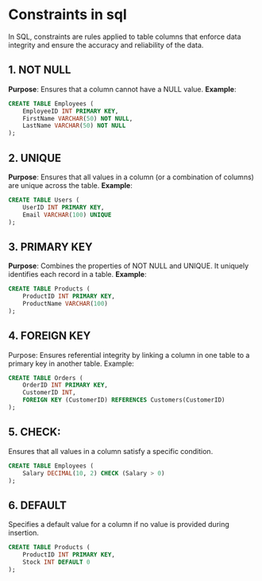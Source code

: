 # Constraints in sql

In SQL, constraints are rules applied to table columns that enforce data integrity and ensure the accuracy and reliability of the data.

## 1. NOT NULL

**Purpose**: Ensures that a column cannot have a NULL value.
**Example**:

```sql
CREATE TABLE Employees (
    EmployeeID INT PRIMARY KEY,
    FirstName VARCHAR(50) NOT NULL,
    LastName VARCHAR(50) NOT NULL
);
```

## 2. UNIQUE

**Purpose**: Ensures that all values in a column (or a combination of columns) are unique across the table.
**Example**:

```sql
CREATE TABLE Users (
    UserID INT PRIMARY KEY,
    Email VARCHAR(100) UNIQUE
);
```

## 3. PRIMARY KEY

**Purpose**: Combines the properties of NOT NULL and UNIQUE. It uniquely identifies each record in a table.
**Example**:

```sql
CREATE TABLE Products (
    ProductID INT PRIMARY KEY,
    ProductName VARCHAR(100)
);
```

## 4. FOREIGN KEY

Purpose: Ensures referential integrity by linking a column in one table to a primary key in another table.
Example:

```sql
CREATE TABLE Orders (
    OrderID INT PRIMARY KEY,
    CustomerID INT,
    FOREIGN KEY (CustomerID) REFERENCES Customers(CustomerID)
);
```

## 5. CHECK: 

Ensures that all values in a column satisfy a specific condition.

```sql
CREATE TABLE Employees (
    Salary DECIMAL(10, 2) CHECK (Salary > 0)
);
```

## 6. DEFAULT

Specifies a default value for a column if no value is provided during insertion.

```sql
CREATE TABLE Products (
    ProductID INT PRIMARY KEY,
    Stock INT DEFAULT 0
);
```
